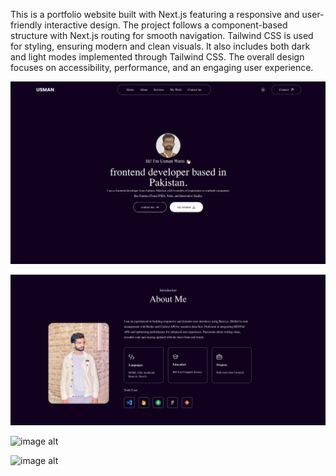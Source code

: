 This is a portfolio website built with Next.js featuring a responsive and user-friendly interactive design. The project follows a component-based structure with Next.js routing for smooth navigation. Tailwind CSS is used for styling, ensuring modern and clean visuals. It also includes both dark and light modes implemented through Tailwind CSS. The overall design focuses on accessibility, performance, and an engaging user experience.

![image alt](https://github.com/usmanwarisalizia/PortFolio__Website_Usman_Waris/blob/main/portfolioimg1.png?raw=true)

![image alt](https://github.com/usmanwarisalizia/PortFolio__Website_Usman_Waris/blob/7d0ee3537dfe0daf76b25576f84d68dfa72d64a6/portfolioimg2.png)

![image alt]()

![image alt]()
